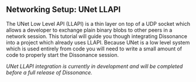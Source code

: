 ## Networking Setup: UNet LLAPI

The UNet Low Level API (LLAPI) is a thin layer on top of a UDP socket which allows a developer to exchange plain binary blobs to other peers in a network session. This tutorial will guide you though integrating Dissonance into a project which already uses LLAPI. Because UNet is a low level system which is used entirely from code you will need to write a small amount of code to properly start the Dissonance session.

*UNet LLAPI integration is currently in development and will be completed before a full release of Dissonance.*